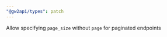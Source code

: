 ```yaml
---
"@gw2api/types": patch
---
```


Allow specifying `page_size` without `page` for paginated endpoints
